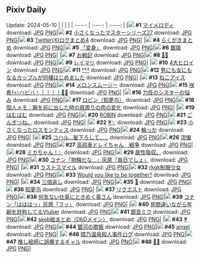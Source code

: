 ## Pixiv Daily
Update: 2024-05-10
|      |      |      |
| :----: | :----: | :----: |
|![](https://pixiv.microyu.workers.dev/c/240x480/img-master/img/2024/05/08/00/00/23/118532273_p0_master1200.jpg) **#1** [マイメロディ](https://www.pixiv.net/artworks/118532273) download: [JPG](https://pixiv.microyu.workers.dev/img-original/img/2024/05/08/00/00/23/118532273_p0.jpg) [PNG](https://pixiv.microyu.workers.dev/img-original/img/2024/05/08/00/00/23/118532273_p0.png)|![](https://pixiv.microyu.workers.dev/c/240x480/img-master/img/2024/05/08/01/05/17/118534492_p0_master1200.jpg) **#2** [小さくなったマスターシリーズ27](https://www.pixiv.net/artworks/118534492) download: [JPG](https://pixiv.microyu.workers.dev/img-original/img/2024/05/08/01/05/17/118534492_p0.jpg) [PNG](https://pixiv.microyu.workers.dev/img-original/img/2024/05/08/01/05/17/118534492_p0.png)|![](https://pixiv.microyu.workers.dev/c/240x480/img-master/img/2024/05/08/00/09/46/118532831_p0_master1200.jpg) **#3** [Twitter(Ⅹ)ログまとめ4](https://www.pixiv.net/artworks/118532831) download: [JPG](https://pixiv.microyu.workers.dev/img-original/img/2024/05/08/00/09/46/118532831_p0.jpg) [PNG](https://pixiv.microyu.workers.dev/img-original/img/2024/05/08/00/09/46/118532831_p0.png)|
|![](https://pixiv.microyu.workers.dev/c/240x480/img-master/img/2024/05/08/06/00/24/118538361_p0_master1200.jpg) **#4** [らくがきまとめ](https://www.pixiv.net/artworks/118538361) download: [JPG](https://pixiv.microyu.workers.dev/img-original/img/2024/05/08/06/00/24/118538361_p0.jpg) [PNG](https://pixiv.microyu.workers.dev/img-original/img/2024/05/08/06/00/24/118538361_p0.png)|![](https://pixiv.microyu.workers.dev/c/240x480/img-master/img/2024/05/08/00/00/21/118532258_p0_master1200.jpg) **#5** [「変身」](https://www.pixiv.net/artworks/118532258) download: [JPG](https://pixiv.microyu.workers.dev/img-original/img/2024/05/08/00/00/21/118532258_p0.jpg) [PNG](https://pixiv.microyu.workers.dev/img-original/img/2024/05/08/00/00/21/118532258_p0.png)|![](https://pixiv.microyu.workers.dev/c/240x480/img-master/img/2024/05/08/00/42/02/118533867_p0_master1200.jpg) **#6** [銀狼](https://www.pixiv.net/artworks/118533867) download: [JPG](https://pixiv.microyu.workers.dev/img-original/img/2024/05/08/00/42/02/118533867_p0.jpg) [PNG](https://pixiv.microyu.workers.dev/img-original/img/2024/05/08/00/42/02/118533867_p0.png)|
|![](https://pixiv.microyu.workers.dev/c/240x480/img-master/img/2024/05/08/21/41/41/118554465_p0_master1200.jpg) **#7** [お戦記](https://www.pixiv.net/artworks/118554465) download: [JPG](https://pixiv.microyu.workers.dev/img-original/img/2024/05/08/21/41/41/118554465_p0.jpg) [PNG](https://pixiv.microyu.workers.dev/img-original/img/2024/05/08/21/41/41/118554465_p0.png)|![](https://pixiv.microyu.workers.dev/c/240x480/img-master/img/2024/05/08/13/28/43/118544263_p0_master1200.jpg) **#8** [💜✨](https://www.pixiv.net/artworks/118544263) download: [JPG](https://pixiv.microyu.workers.dev/img-original/img/2024/05/08/13/28/43/118544263_p0.jpg) [PNG](https://pixiv.microyu.workers.dev/img-original/img/2024/05/08/13/28/43/118544263_p0.png)|![](https://pixiv.microyu.workers.dev/c/240x480/img-master/img/2024/05/08/00/00/11/118532210_p0_master1200.jpg) **#9** [レイマリ](https://www.pixiv.net/artworks/118532210) download: [JPG](https://pixiv.microyu.workers.dev/img-original/img/2024/05/08/00/00/11/118532210_p0.jpg) [PNG](https://pixiv.microyu.workers.dev/img-original/img/2024/05/08/00/00/11/118532210_p0.png)|
|![](https://pixiv.microyu.workers.dev/c/240x480/img-master/img/2024/05/08/00/00/06/118532182_p0_master1200.jpg) **#10** [4大ヒロイン](https://www.pixiv.net/artworks/118532182) download: [JPG](https://pixiv.microyu.workers.dev/img-original/img/2024/05/08/00/00/06/118532182_p0.jpg) [PNG](https://pixiv.microyu.workers.dev/img-original/img/2024/05/08/00/00/06/118532182_p0.png)|![](https://pixiv.microyu.workers.dev/c/240x480/img-master/img/2024/05/08/01/06/54/118534536_p0_master1200.jpg) **#11** [†††](https://www.pixiv.net/artworks/118534536) download: [JPG](https://pixiv.microyu.workers.dev/img-original/img/2024/05/08/01/06/54/118534536_p0.jpg) [PNG](https://pixiv.microyu.workers.dev/img-original/img/2024/05/08/01/06/54/118534536_p0.png)|![](https://pixiv.microyu.workers.dev/c/240x480/img-master/img/2024/05/09/00/00/32/118559162_p0_master1200.jpg) **#12** [男にも女にもなるカップルが同棲はじめました](https://www.pixiv.net/artworks/118559162) download: [JPG](https://pixiv.microyu.workers.dev/img-original/img/2024/05/09/00/00/32/118559162_p0.jpg) [PNG](https://pixiv.microyu.workers.dev/img-original/img/2024/05/09/00/00/32/118559162_p0.png)|
|![](https://pixiv.microyu.workers.dev/c/240x480/img-master/img/2024/05/09/20/30/05/118578333_p0_master1200.jpg) **#13** [ねこアイス](https://www.pixiv.net/artworks/118578333) download: [JPG](https://pixiv.microyu.workers.dev/img-original/img/2024/05/09/20/30/05/118578333_p0.jpg) [PNG](https://pixiv.microyu.workers.dev/img-original/img/2024/05/09/20/30/05/118578333_p0.png)|![](https://pixiv.microyu.workers.dev/c/240x480/img-master/img/2024/05/08/21/25/55/118553958_p0_master1200.jpg) **#14** [メロンスムージー](https://www.pixiv.net/artworks/118553958) download: [JPG](https://pixiv.microyu.workers.dev/img-original/img/2024/05/08/21/25/55/118553958_p0.jpg) [PNG](https://pixiv.microyu.workers.dev/img-original/img/2024/05/08/21/25/55/118553958_p0.png)|![](https://pixiv.microyu.workers.dev/c/240x480/img-master/img/2024/05/09/03/14/52/118563327_p0_master1200.jpg) **#15** [咲希ﾁｬﾝハピバ！！！！！🎂🎉](https://www.pixiv.net/artworks/118563327) download: [JPG](https://pixiv.microyu.workers.dev/img-original/img/2024/05/09/03/14/52/118563327_p0.jpg) [PNG](https://pixiv.microyu.workers.dev/img-original/img/2024/05/09/03/14/52/118563327_p0.png)|
|![](https://pixiv.microyu.workers.dev/c/240x480/img-master/img/2024/05/09/19/31/55/118576770_p0_master1200.jpg) **#16** [力技のシスターの悩み](https://www.pixiv.net/artworks/118576770) download: [JPG](https://pixiv.microyu.workers.dev/img-original/img/2024/05/09/19/31/55/118576770_p0.jpg) [PNG](https://pixiv.microyu.workers.dev/img-original/img/2024/05/09/19/31/55/118576770_p0.png)|![](https://pixiv.microyu.workers.dev/c/240x480/img-master/img/2024/05/08/00/00/44/118532366_p0_master1200.jpg) **#17** [ロビン（知更鸟）](https://www.pixiv.net/artworks/118532366) download: [JPG](https://pixiv.microyu.workers.dev/img-original/img/2024/05/08/00/00/44/118532366_p0.jpg) [PNG](https://pixiv.microyu.workers.dev/img-original/img/2024/05/08/00/00/44/118532366_p0.png)|![](https://pixiv.microyu.workers.dev/c/240x480/img-master/img/2024/05/09/06/00/05/118564847_p0_master1200.jpg) **#18** [個人メモ：腕を前に出した時の肩周りの肉の変化](https://www.pixiv.net/artworks/118564847) download: [JPG](https://pixiv.microyu.workers.dev/img-original/img/2024/05/09/06/00/05/118564847_p0.jpg) [PNG](https://pixiv.microyu.workers.dev/img-original/img/2024/05/09/06/00/05/118564847_p0.png)|
|![](https://pixiv.microyu.workers.dev/c/240x480/img-master/img/2024/05/09/00/00/08/118559040_p0_master1200.jpg) **#19** [はむはむ](https://www.pixiv.net/artworks/118559040) download: [JPG](https://pixiv.microyu.workers.dev/img-original/img/2024/05/09/00/00/08/118559040_p0.jpg) [PNG](https://pixiv.microyu.workers.dev/img-original/img/2024/05/09/00/00/08/118559040_p0.png)|![](https://pixiv.microyu.workers.dev/c/240x480/img-master/img/2024/05/09/16/57/50/118573331_p0_master1200.jpg) **#20** [ROBIN](https://www.pixiv.net/artworks/118573331) download: [JPG](https://pixiv.microyu.workers.dev/img-original/img/2024/05/09/16/57/50/118573331_p0.jpg) [PNG](https://pixiv.microyu.workers.dev/img-original/img/2024/05/09/16/57/50/118573331_p0.png)|![](https://pixiv.microyu.workers.dev/c/240x480/img-master/img/2024/05/09/04/43/17/118564176_p0_master1200.jpg) **#21** [ごんぎつね。](https://www.pixiv.net/artworks/118564176) download: [JPG](https://pixiv.microyu.workers.dev/img-original/img/2024/05/09/04/43/17/118564176_p0.jpg) [PNG](https://pixiv.microyu.workers.dev/img-original/img/2024/05/09/04/43/17/118564176_p0.png)|
|![](https://pixiv.microyu.workers.dev/c/240x480/img-master/img/2024/05/09/14/00/23/118570786_p0_master1200.jpg) **#22** [💗✨](https://www.pixiv.net/artworks/118570786) download: [JPG](https://pixiv.microyu.workers.dev/img-original/img/2024/05/09/14/00/23/118570786_p0.jpg) [PNG](https://pixiv.microyu.workers.dev/img-original/img/2024/05/09/14/00/23/118570786_p0.png)|![](https://pixiv.microyu.workers.dev/c/240x480/img-master/img/2024/05/08/10/35/28/118541626_p0_master1200.jpg) **#23** [小さくなったロスモンティス](https://www.pixiv.net/artworks/118541626) download: [JPG](https://pixiv.microyu.workers.dev/img-original/img/2024/05/08/10/35/28/118541626_p0.jpg) [PNG](https://pixiv.microyu.workers.dev/img-original/img/2024/05/08/10/35/28/118541626_p0.png)|![](https://pixiv.microyu.workers.dev/c/240x480/img-master/img/2024/05/08/13/25/52/118544223_p0_master1200.jpg) **#24** [輪っか](https://www.pixiv.net/artworks/118544223) download: [JPG](https://pixiv.microyu.workers.dev/img-original/img/2024/05/08/13/25/52/118544223_p0.jpg) [PNG](https://pixiv.microyu.workers.dev/img-original/img/2024/05/08/13/25/52/118544223_p0.png)|
|![](https://pixiv.microyu.workers.dev/c/240x480/img-master/img/2024/05/08/00/00/23/118532271_p0_master1200.jpg) **#25** [コハル…髪下ろして……](https://www.pixiv.net/artworks/118532271) download: [JPG](https://pixiv.microyu.workers.dev/img-original/img/2024/05/08/00/00/23/118532271_p0.jpg) [PNG](https://pixiv.microyu.workers.dev/img-original/img/2024/05/08/00/00/23/118532271_p0.png)|![](https://pixiv.microyu.workers.dev/c/240x480/img-master/img/2024/05/08/13/13/29/118544049_p0_master1200.jpg) **#26** [流螢](https://www.pixiv.net/artworks/118544049) download: [JPG](https://pixiv.microyu.workers.dev/img-original/img/2024/05/08/13/13/29/118544049_p0.jpg) [PNG](https://pixiv.microyu.workers.dev/img-original/img/2024/05/08/13/13/29/118544049_p0.png)|![](https://pixiv.microyu.workers.dev/c/240x480/img-master/img/2024/05/08/18/00/49/118548708_p0_master1200.jpg) **#27** [高飛車ドレイちゃん　戦争](https://www.pixiv.net/artworks/118548708) download: [JPG](https://pixiv.microyu.workers.dev/img-original/img/2024/05/08/18/00/49/118548708_p0.jpg) [PNG](https://pixiv.microyu.workers.dev/img-original/img/2024/05/08/18/00/49/118548708_p0.png)|
|![](https://pixiv.microyu.workers.dev/c/240x480/img-master/img/2024/05/08/01/04/34/118534479_p0_master1200.jpg) **#28** [ミカちゃん！✨](https://www.pixiv.net/artworks/118534479) download: [JPG](https://pixiv.microyu.workers.dev/img-original/img/2024/05/08/01/04/34/118534479_p0.jpg) [PNG](https://pixiv.microyu.workers.dev/img-original/img/2024/05/08/01/04/34/118534479_p0.png)|![](https://pixiv.microyu.workers.dev/c/240x480/img-master/img/2024/05/08/13/44/26/118544477_p0_master1200.jpg) **#29** [属性吸収。](https://www.pixiv.net/artworks/118544477) download: [JPG](https://pixiv.microyu.workers.dev/img-original/img/2024/05/08/13/44/26/118544477_p0.jpg) [PNG](https://pixiv.microyu.workers.dev/img-original/img/2024/05/08/13/44/26/118544477_p0.png)|![](https://pixiv.microyu.workers.dev/c/240x480/img-master/img/2024/05/08/15/07/54/118545691_p0_master1200.jpg) **#30** [コナン「物騒だな…」灰原「毎日でしょ」](https://www.pixiv.net/artworks/118545691) download: [JPG](https://pixiv.microyu.workers.dev/img-original/img/2024/05/08/15/07/54/118545691_p0.jpg) [PNG](https://pixiv.microyu.workers.dev/img-original/img/2024/05/08/15/07/54/118545691_p0.png)|
|![](https://pixiv.microyu.workers.dev/c/240x480/img-master/img/2024/05/09/00/00/37/118559191_p0_master1200.jpg) **#31** [ラストスマイル](https://www.pixiv.net/artworks/118559191) download: [JPG](https://pixiv.microyu.workers.dev/img-original/img/2024/05/09/00/00/37/118559191_p0.jpg) [PNG](https://pixiv.microyu.workers.dev/img-original/img/2024/05/09/00/00/37/118559191_p0.png)|![](https://pixiv.microyu.workers.dev/c/240x480/img-master/img/2024/05/08/17/35/59/118548092_p0_master1200.jpg) **#32** [rkgk制服少女](https://www.pixiv.net/artworks/118548092) download: [JPG](https://pixiv.microyu.workers.dev/img-original/img/2024/05/08/17/35/59/118548092_p0.jpg) [PNG](https://pixiv.microyu.workers.dev/img-original/img/2024/05/08/17/35/59/118548092_p0.png)|![](https://pixiv.microyu.workers.dev/c/240x480/img-master/img/2024/05/08/09/14/50/118540655_p0_master1200.jpg) **#33** [Would you like to be together?](https://www.pixiv.net/artworks/118540655) download: [JPG](https://pixiv.microyu.workers.dev/img-original/img/2024/05/08/09/14/50/118540655_p0.jpg) [PNG](https://pixiv.microyu.workers.dev/img-original/img/2024/05/08/09/14/50/118540655_p0.png)|
|![](https://pixiv.microyu.workers.dev/c/240x480/img-master/img/2024/05/08/07/30/01/118539397_p0_master1200.jpg) **#34** [三倍返し](https://www.pixiv.net/artworks/118539397) download: [JPG](https://pixiv.microyu.workers.dev/img-original/img/2024/05/08/07/30/01/118539397_p0.jpg) [PNG](https://pixiv.microyu.workers.dev/img-original/img/2024/05/08/07/30/01/118539397_p0.png)|![](https://pixiv.microyu.workers.dev/c/240x480/img-master/img/2024/05/09/23/06/13/118583337_p0_master1200.jpg) **#35** [🌃](https://www.pixiv.net/artworks/118583337) download: [JPG](https://pixiv.microyu.workers.dev/img-original/img/2024/05/09/23/06/13/118583337_p0.jpg) [PNG](https://pixiv.microyu.workers.dev/img-original/img/2024/05/09/23/06/13/118583337_p0.png)|![](https://pixiv.microyu.workers.dev/c/240x480/img-master/img/2024/05/08/18/44/44/118549690_p0_master1200.jpg) **#36** [知更鸟](https://www.pixiv.net/artworks/118549690) download: [JPG](https://pixiv.microyu.workers.dev/img-original/img/2024/05/08/18/44/44/118549690_p0.jpg) [PNG](https://pixiv.microyu.workers.dev/img-original/img/2024/05/08/18/44/44/118549690_p0.png)|
|![](https://pixiv.microyu.workers.dev/c/240x480/img-master/img/2024/05/08/06/30/07/118538674_p0_master1200.jpg) **#37** [リクエスト](https://www.pixiv.net/artworks/118538674) download: [JPG](https://pixiv.microyu.workers.dev/img-original/img/2024/05/08/06/30/07/118538674_p0.jpg) [PNG](https://pixiv.microyu.workers.dev/img-original/img/2024/05/08/06/30/07/118538674_p0.png)|![](https://pixiv.microyu.workers.dev/c/240x480/img-master/img/2024/05/09/00/05/56/118559553_p0_master1200.jpg) **#38** [何気ない仕草にときめく奥さん](https://www.pixiv.net/artworks/118559553) download: [JPG](https://pixiv.microyu.workers.dev/img-original/img/2024/05/09/00/05/56/118559553_p0.jpg) [PNG](https://pixiv.microyu.workers.dev/img-original/img/2024/05/09/00/05/56/118559553_p0.png)|![](https://pixiv.microyu.workers.dev/c/240x480/img-master/img/2024/05/09/13/56/17/118570716_p0_master1200.jpg) **#39** [コナン「はははっ」灰原「フッ」](https://www.pixiv.net/artworks/118570716) download: [JPG](https://pixiv.microyu.workers.dev/img-original/img/2024/05/09/13/56/17/118570716_p0.jpg) [PNG](https://pixiv.microyu.workers.dev/img-original/img/2024/05/09/13/56/17/118570716_p0.png)|
|![](https://pixiv.microyu.workers.dev/c/240x480/img-master/img/2024/05/08/21/06/25/118553423_p0_master1200.jpg) **#40** [見間違いながら年齢を詐称してるVtuber](https://www.pixiv.net/artworks/118553423) download: [JPG](https://pixiv.microyu.workers.dev/img-original/img/2024/05/08/21/06/25/118553423_p0.jpg) [PNG](https://pixiv.microyu.workers.dev/img-original/img/2024/05/08/21/06/25/118553423_p0.png)|![](https://pixiv.microyu.workers.dev/c/240x480/img-master/img/2024/05/08/23/49/44/118558677_p0_master1200.jpg) **#41** [鏡音ミク](https://www.pixiv.net/artworks/118558677) download: [JPG](https://pixiv.microyu.workers.dev/img-original/img/2024/05/08/23/49/44/118558677_p0.jpg) [PNG](https://pixiv.microyu.workers.dev/img-original/img/2024/05/08/23/49/44/118558677_p0.png)|![](https://pixiv.microyu.workers.dev/c/240x480/img-master/img/2024/05/10/11/33/15/118569481_p0_master1200.jpg) **#42** [skeb絵まとめ（DbDメイン）](https://www.pixiv.net/artworks/118569481) download: [JPG](https://pixiv.microyu.workers.dev/img-original/img/2024/05/10/11/33/15/118569481_p0.jpg) [PNG](https://pixiv.microyu.workers.dev/img-original/img/2024/05/10/11/33/15/118569481_p0.png)|
|![](https://pixiv.microyu.workers.dev/c/240x480/img-master/img/2024/05/08/08/14/51/118539952_p0_master1200.jpg) **#43** [💗](https://www.pixiv.net/artworks/118539952) download: [JPG](https://pixiv.microyu.workers.dev/img-original/img/2024/05/08/08/14/51/118539952_p0.jpg) [PNG](https://pixiv.microyu.workers.dev/img-original/img/2024/05/08/08/14/51/118539952_p0.png)|![](https://pixiv.microyu.workers.dev/c/240x480/img-master/img/2024/05/09/00/00/20/118559093_p0_master1200.jpg) **#44** [銀河の歌姫](https://www.pixiv.net/artworks/118559093) download: [JPG](https://pixiv.microyu.workers.dev/img-original/img/2024/05/09/00/00/20/118559093_p0.jpg) [PNG](https://pixiv.microyu.workers.dev/img-original/img/2024/05/09/00/00/20/118559093_p0.png)|![](https://pixiv.microyu.workers.dev/c/240x480/img-master/img/2024/05/09/00/49/22/118560832_p0_master1200.jpg) **#45** [angel](https://www.pixiv.net/artworks/118560832) download: [JPG](https://pixiv.microyu.workers.dev/img-original/img/2024/05/09/00/49/22/118560832_p0.jpg) [PNG](https://pixiv.microyu.workers.dev/img-original/img/2024/05/09/00/49/22/118560832_p0.png)|
|![](https://pixiv.microyu.workers.dev/c/240x480/img-master/img/2024/05/08/20/42/56/118552631_p0_master1200.jpg) **#46** [隈乃温泉殺人事件ログ](https://www.pixiv.net/artworks/118552631) download: [JPG](https://pixiv.microyu.workers.dev/img-original/img/2024/05/08/20/42/56/118552631_p0.jpg) [PNG](https://pixiv.microyu.workers.dev/img-original/img/2024/05/08/20/42/56/118552631_p0.png)|![](https://pixiv.microyu.workers.dev/c/240x480/img-master/img/2024/05/08/18/49/29/118549793_p0_master1200.jpg) **#47** [推し絵師に誤爆するギャル](https://www.pixiv.net/artworks/118549793) download: [JPG](https://pixiv.microyu.workers.dev/img-original/img/2024/05/08/18/49/29/118549793_p0.jpg) [PNG](https://pixiv.microyu.workers.dev/img-original/img/2024/05/08/18/49/29/118549793_p0.png)|![](https://pixiv.microyu.workers.dev/c/240x480/img-master/img/2024/05/09/19/34/53/118576851_p0_master1200.jpg) **#48** [🐔🐲](https://www.pixiv.net/artworks/118576851) download: [JPG](https://pixiv.microyu.workers.dev/img-original/img/2024/05/09/19/34/53/118576851_p0.jpg) [PNG](https://pixiv.microyu.workers.dev/img-original/img/2024/05/09/19/34/53/118576851_p0.png)|
